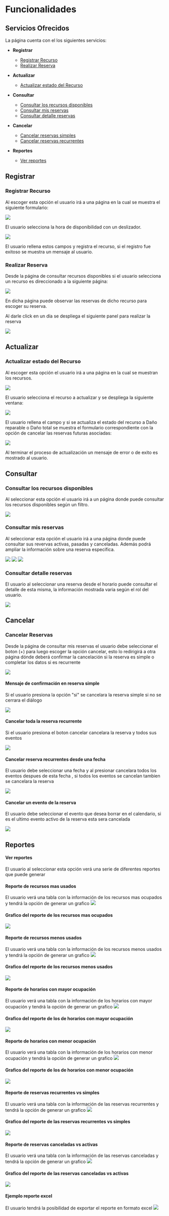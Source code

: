 # Funcionalidades

## Servicios Ofrecidos

La página cuenta con el los siguientes servicios:
+ **Registrar**
   + [Registrar Recurso](#registrar-recurso)
   + [Realizar Reserva](#realizar-reserva)
   
+ **Actualizar**
   + [Actualizar estado del Recurso](#actualizar-estado-del-recurso)
   
+ **Consultar**
   + [Consultar los recursos disponibles](#consultar-los-recursos-disponibles)
   + [Consultar mis reservas](#consultar-mis-reservas)
   + [Consultar detalle reservas](#consultar-detalle-reservas)
+ **Cancelar**
   + [Cancelar reservas simples](#cancelar-reservas)
   + [Cancelar reservas recurrentes](#cancelar-toda-la-reserva-recurrente)
+ **Reportes**
   + [Ver reportes](#ver-reportes)
   
## Registrar

### Registrar Recurso

Al escoger esta opción el usuario irá a una página en la cual se muestra el siguiente formulario:

![](/resources/md/registrar.png)

El usuario selecciona la hora de disponibilidad con un deslizador.

![](/resources/md/hora.png)

El usuario rellena estos campos y registra el recurso, si el registro fue exitoso se muestra un mensaje al usuario.

### Realizar Reserva

Desde la página de consultar recursos disponibles si el usuario selecciona un recurso es direccionado a la siguiente página:

![](/resources/md/horario.png)

En dicha página puede observar las reservas de dicho recurso para escoger su reserva.

Al darle click en un día se despliega el siguiente panel para realizar la reserva

![](/resources/md/horario2.png)

## Actualizar

### Actualizar estado del Recurso

Al escoger esta opción el usuario irá a una página en la cual se muestran los recursos.

![](/resources/md/act.png)

El usuario selecciona el recurso a actualizar y se despliega la siguiente ventana:

![](/resources/md/act1.png)

El usuario rellena el campo y si se actualiza el estado del recurso a Daño reparable o Daño total se muestra el formulario correspondiente con la opción de cancelar las reservas futuras asociadas:

![](/resources/md/act3.png)

Al terminar el proceso de actualización un mensaje de error o de exito es mostrado al usuario.

## Consultar

### Consultar los recursos disponibles

Al seleccionar esta opción el usuario irá a un página donde puede consultar los recursos disponibles según un filtro.

![](/resources/md/consultar.png)

### Consultar mis reservas

Al seleccionar esta opción el usuario irá a una página donde puede consultar sus revervas activas, pasadas y canceladas. Además podrá ampliar la información sobre una reserva especifica.

![](/resources/md/misreservas.png)
![](/resources/md/opc.png)
![](/resources/md/info.png)

### Consultar detalle reservas

El usuario al seleccionar una reserva desde el horario puede consultar el detalle de esta misma, la información mostrada varia según el rol del usuario.

![](/resources/md/info2.png)

## Cancelar

### Cancelar Reservas 

Desde la página de consultar mis reservas el usuario debe seleccionar el boton (+) para luego escoger la opción cancelar, esto lo redirigirá a otra página dónde deberá confirmar la cancelación si la reserva es simple o completar los datos si es recurrente

![](/resources/md/general.png)

#### Mensaje de confirmación en reserva simple

Si el usuario presiona la opción "si" se cancelara la reserva simple  si no se cerrara el diálogo

![](/resources/md/confirmacion.png)

#### Cancelar toda la reserva recurrente

Si el usuario presiona el boton cancelar cancelara la reserva y todos sus eventos

![](/resources/md/cancelarTotal.png)

#### Cancelar reserva recurrentes desde una fecha

El usuario debe seleccionar una fecha y al presionar cancelara todos los eventos despues de esta fecha , si todos los eventos se cancelan tambien se cancelara la reserva

![](/resources/md/cancelarFecha.png)


#### Cancelar un evento de la reserva

El usuario debe seleccionar el evento que desea borrar en el calendario, si es el ultimo evento activo de la reserva esta sera cancelada

![](/resources/md/cancelarEvento.png)

## Reportes

#### Ver reportes

El usuario al seleccionar esta opción verá una serie de diferentes reportes que puede generar

#### Reporte de recursos mas usados
El usuario verá una tabla con la información de los recursos mas ocupados y tendrá la opción de generar un grafico
![](/resources/md/masusados.png)
#### Grafico del reporte de los recursos mas ocupados
![](/resources/md/gra1.png)

#### Reporte de recursos menos usados
El usuario verá una tabla con la información de los recursos menos usados y tendrá la opción de generar un grafico
![](/resources/md/menosusados.png)
#### Grafico del reporte de los recursos menos usados
![](/resources/md/gra2.png)

#### Reporte de horarios con mayor ocupación
El usuario verá una tabla con la información de los horarios con mayor ocupación y tendrá la opción de generar un grafico
![](/resources/md/maocu.png)
#### Grafico del reporte de los de horarios con mayor ocupación
![](/resources/md/gra3.png)

#### Reporte de horarios con menor ocupación
El usuario verá una tabla con la información de los horarios con menor ocupación y tendrá la opción de generar un grafico
![](/resources/md/menocu.png)
#### Grafico del reporte de los de horarios con menor ocupación
![](/resources/md/gra4.png)

#### Reporte de reservas recurrentes vs simples
El usuario verá una tabla con la información de las reservas recurrentes y tendrá la opción de generar un grafico
![](/resources/md/conrecu.png)
#### Grafico del reporte de las reservas recurrentes vs simples
![](/resources/md/gra5.png)

#### Reporte de reservas canceladas vs activas
El usuario verá una tabla con la información de las reservas canceladas y tendrá la opción de generar un grafico
![](/resources/md/concan.png)
#### Grafico del reporte de las reservas canceladas vs activas
![](/resources/md/gra6.png)

#### Ejemplo reporte excel
El usuario tendrá la posibilidad de exportar el reporte en formato excel
![](/resources/md/repo.png)

